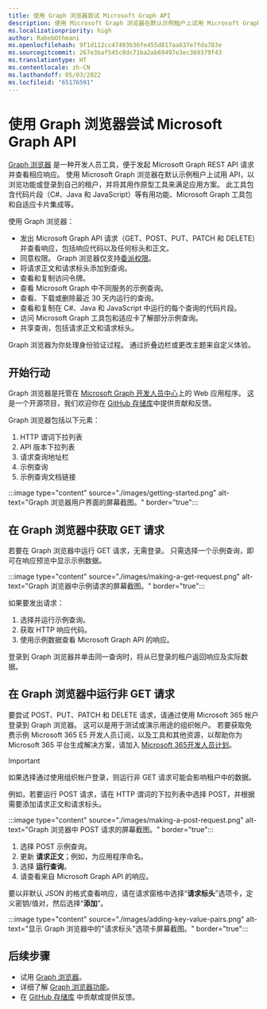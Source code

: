 ```yaml
---
title: 使用 Graph 浏览器尝试 Microsoft Graph API
description: 使用 Microsoft Graph 浏览器在默认示例租户上试用 Microsoft Graph API，以浏览功能或登录到自己的租户，并将其用作原型工具来满足应用方案。
ms.localizationpriority: high
author: RabebOthmani
ms.openlocfilehash: 9f1d112cc47493b36fe455d817aa637e7fda783e
ms.sourcegitcommit: 267e3baf545c8dc71ba2ab69497e3ec369379f43
ms.translationtype: HT
ms.contentlocale: zh-CN
ms.lasthandoff: 05/03/2022
ms.locfileid: "65176591"
---
```

# <a name="use-graph-explorer-to-try-microsoft-graph-apis"></a>使用 Graph 浏览器尝试 Microsoft Graph API

[Graph 浏览器](https://developer.microsoft.com/graph/graph-explorer/) 是一种开发人员工具，便于发起 Microsoft Graph REST API 请求并查看相应响应。 使用 Microsoft Graph 浏览器在默认示例租户上试用 API，以浏览功能或登录到自己的租户，并将其用作原型工具来满足应用方案。 此工具包含代码片段（C#、Java 和 JavaScript）等有用功能、Microsoft Graph 工具包和自适应卡片集成等。

使用 Graph 浏览器：

- 发出 Microsoft Graph API 请求（GET、POST、PUT、PATCH 和 DELETE）并查看响应，包括响应代码以及任何标头和正文。
- 同意权限。 Graph 浏览器仅支持[委派权限](/graph/auth/auth-concepts#delegated-and-application-permissions)。
- 将请求正文和请求标头添加到查询。
- 查看和复制访问令牌。
- 查看 Microsoft Graph 中不同服务的示例查询。
- 查看、下载或删除最近 30 天内运行的查询。
- 查看和复制在 C#、Java 和 JavaScript 中运行的每个查询的代码片段。
- 访问 Microsoft Graph 工具包和适应卡了解部分示例查询。
- 共享查询，包括请求正文和请求标头。

Graph 浏览器为你处理身份验证过程。 通过折叠边栏或更改主题来自定义体验。

## <a name="get-started"></a>开始行动

Graph 浏览器是托管在 [Microsoft Graph 开发人员中心](https://developer.microsoft.com/en-us/graph)上的 Web 应用程序。 这是一个开源项目，我们欢迎你在 [GitHub 存储库](https://github.com/microsoftgraph/microsoft-graph-explorer-v4)中提供贡献和反馈。

Graph 浏览器包括以下元素：

1. HTTP 谓词下拉列表
2. API 版本下拉列表
3. 请求查询地址栏
4. 示例查询
5. 示例查询文档链接

:::image type="content" source="./images/getting-started.png" alt-text="Graph 浏览器用户界面的屏幕截图。" border="true":::

## <a name="make-a-get-request-in-graph-explorer"></a>在 Graph 浏览器中获取 GET 请求

若要在 Graph 浏览器中运行 GET 请求，无需登录。 只需选择一个示例查询，即可在响应预览中显示示例数据。 

:::image type="content" source="./images/making-a-get-request.png" alt-text="Graph 浏览器中示例请求的屏幕截图。" border="true":::

如果要发出请求：

1. 选择并运行示例查询。
2. 获取 HTTP 响应代码。
3. 使用示例数据查看 Microsoft Graph API 的响应。

登录到 Graph 浏览器并单击同一查询时，将从已登录的租户返回响应及实际数据。

## <a name="run-non-get-requests-in-graph-explorer"></a>在 Graph 浏览器中运行非 GET 请求

要尝试 POST、PUT、PATCH 和 DELETE 请求，请通过使用 Microsoft 365 帐户登录到 Graph 浏览器。 这可以是用于测试或演示用途的组织帐户。 若要获取免费示例 Microsoft 365 E5 开发人员订阅，以及工具和其他资源，以帮助你为 Microsoft 365 平台生成解决方案，请加入 [Microsoft 365开发人员计划](https://developer.microsoft.com/microsoft-365/dev-program)。 

>[!IMPORTANT]
>如果选择通过使用组织帐户登录，则运行非 GET 请求可能会影响租户中的数据。

例如，若要运行 POST 请求，请在 HTTP 谓词的下拉列表中选择 POST，并根据需要添加请求正文和请求标头。

:::image type="content" source="./images/making-a-post-request.png" alt-text="Graph 浏览器中 POST 请求的屏幕截图。" border="true":::

1. 选择 POST 示例查询。
2. 更新 **请求正文**；例如，为应用程序命名。
3. 选择 **运行查询**。
4. 请查看来自 Microsoft Graph API 的响应。

要以非默认 JSON 的格式查看响应，请在请求窗格中选择“**请求标头**”选项卡，定义密钥/值对，然后选择“**添加**”。

:::image type="content" source="./images/adding-key-value-pairs.png" alt-text="显示 Graph 浏览器中的&quot;请求标头&quot;选项卡屏幕截图。" border="true":::

## <a name="next-steps"></a>后续步骤

- 试用 [Graph 浏览器](https://developer.microsoft.com/graph/graph-explorer/)。
- 详细了解 [Graph 浏览器功能](./graph-explorer-features.md)。
- 在 [GitHub 存储库](https://github.com/microsoftgraph/microsoft-graph-explorer-v4/issues/new/choose) 中贡献或提供反馈。
